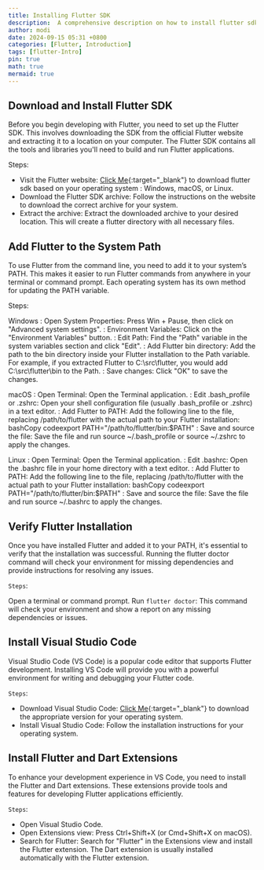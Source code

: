 ```yaml
---
title: Installing Flutter SDK
description:  A comprehensive description on how to install flutter sdk
author: modi
date: 2024-09-15 05:31 +0800
categories: [Flutter, Introduction]
tags: [flutter-Intro]
pin: true
math: true
mermaid: true
---
```


## Download and Install Flutter SDK

Before you begin developing with Flutter, you need to set up the Flutter SDK. This involves downloading the SDK from the official Flutter website and extracting it to a location on your computer. The Flutter SDK contains all the tools and libraries you'll need to build and run Flutter applications.

Steps:

  - Visit the Flutter website: [Click Me](https://docs.flutter.dev/get-started/install){:target="_blank"} to download flutter sdk based on your operating system : Windows, macOS, or Linux.
  - Download the Flutter SDK archive: Follow the instructions on the website to download the correct archive for your system.
  - Extract the archive: Extract the downloaded archive to your desired location. This will create a flutter directory with all necessary files.

## Add Flutter to the System Path

To use Flutter from the command line, you need to add it to your system’s PATH. This makes it easier to run Flutter commands from anywhere in your terminal or command prompt. Each operating system has its own method for updating the PATH variable.

Steps:

Windows
: Open System Properties: Press Win + Pause, then click on "Advanced system settings".
: Environment Variables: Click on the "Environment Variables" button.
: Edit Path: Find the "Path" variable in the system variables section and click "Edit".
: Add Flutter bin directory: Add the path to the bin directory inside your Flutter installation to the Path  variable. For example, if you extracted Flutter to C:\src\flutter, you would add C:\src\flutter\bin to the   Path.
: Save changes: Click "OK" to save the changes.

macOS
: Open Terminal: Open the Terminal application.
: Edit .bash_profile or .zshrc: Open your shell configuration file (usually .bash_profile or .zshrc) in a  text editor.
: Add Flutter to PATH: Add the following line to the file, replacing /path/to/flutter with the actual path  to your Flutter installation:
bashCopy codeexport PATH="/path/to/flutter/bin:$PATH"
: Save and source the file: Save the file and run source ~/.bash_profile or source ~/.zshrc to apply the   changes.

Linux
: Open Terminal: Open the Terminal application.
: Edit .bashrc: Open the .bashrc file in your home directory with a text editor.
: Add Flutter to PATH: Add the following line to the file, replacing /path/to/flutter with the actual path to your Flutter installation:
bashCopy codeexport PATH="/path/to/flutter/bin:$PATH"
: Save and source the file: Save the file and run source ~/.bashrc to apply the changes.

## Verify Flutter Installation

Once you have installed Flutter and added it to your PATH, it's essential to verify that the installation was successful. Running the flutter doctor command will check your environment for missing dependencies and provide instructions for resolving any issues.

`Steps`:

Open a terminal or command prompt.
Run `flutter doctor`: This command will check your environment and show a report on any missing dependencies or issues.

## Install Visual Studio Code

Visual Studio Code (VS Code) is a popular code editor that supports Flutter development. Installing VS Code will provide you with a powerful environment for writing and debugging your Flutter code.

`Steps`:

   - Download Visual Studio Code: [Click Me](https://code.visualstudio.com/download){:target="_blank"} to download the appropriate version for your operating system.
   - Install Visual Studio Code: Follow the installation instructions for your operating system.

## Install Flutter and Dart Extensions

To enhance your development experience in VS Code, you need to install the Flutter and Dart extensions. These extensions provide tools and features for developing Flutter applications efficiently.

`Steps`:
   - Open Visual Studio Code.
   - Open Extensions view: Press Ctrl+Shift+X (or Cmd+Shift+X on macOS).
   - Search for Flutter: Search for "Flutter" in the Extensions view and install the Flutter extension. The Dart extension is usually installed automatically with the Flutter extension.